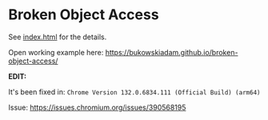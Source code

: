 # Broken Object Access

See [index.html](./index.html) for the details.

Open working example here: https://bukowskiadam.github.io/broken-object-access/

**EDIT:**

It's been fixed in: `Chrome Version 132.0.6834.111 (Official Build) (arm64)`

Issue: https://issues.chromium.org/issues/390568195

